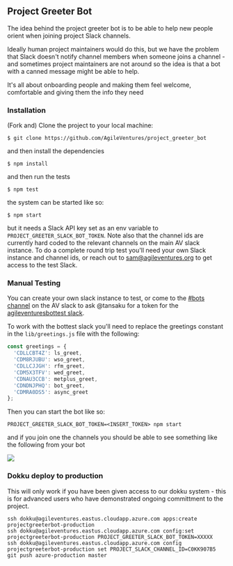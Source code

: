 Project Greeter Bot
-------------------

The idea behind the project greeter bot is to be able to help new people orient when joining project Slack channels.

Ideally human project maintainers would do this, but we have the problem that Slack doesn't notify channel members when someone joins a channel - and sometimes project maintainers are not around so the idea is that a bot with a canned message might be able to help.

It's all about onboarding people and making them feel welcome, comfortable and giving them the info they need

### Installation

(Fork and) Clone the project to your local machine:

```
$ git clone https://github.com/AgileVentures/project_greeter_bot
```

and then install the dependencies

```
$ npm install
```

and then run the tests

```
$ npm test
```

the system can be started like so:

```
$ npm start
```

but it needs a Slack API key set as an env variable to `PROJECT_GREETER_SLACK_BOT_TOKEN`.  Note also that the channel ids are currently hard coded to the relevant channels on the main AV slack instance.  To do a complete round trip test you'll need your own Slack instance and channel ids, or reach out to sam@agileventures.org to get access to the test Slack.

### Manual Testing

You can create your own slack instance to test, or come to the [#bots channel](https://agileventures.slack.com/messages/bots) on the AV slack to ask @tansaku for a token for the [agileventuresbottest slack](https://join.slack.com/t/agileventuresbottest/shared_invite/enQtMjIwOTkyMTQwNjQ0LWZlMjI4YjA4OGYwZTcxMjRmMzlkZTMzZWU3OWJiOWU5YjA5MzIzZjIxMjUyNzdkY2YxZTlmMTYyY2IxMmMzN2Q).

To work with the bottest slack you'll need to replace the greetings constant in the `lib/greetings.js` file with the following:

```js
const greetings = { 
  'CDLLCBT4Z': ls_greet, 
  'CDM8RJUBU': wso_greet, 
  'CDLLCJJGH': rfm_greet, 
  'CDM5X3TFV': wed_greet,
  'CDNAU3CCB': metplus_greet,
  'CDNDNJPHQ': bot_greet,
  'CDMRA0DS5': async_greet
};
```

Then you can start the bot like so:

```
PROJECT_GREETER_SLACK_BOT_TOKEN=<INSERT_TOKEN> npm start
```

and if you join one the channels you should be able to see something like the following from your bot

![](https://dl.dropbox.com/s/exayo4cl6g2z7jd/Screenshot%202018-10-25%2016.55.09.png?dl=0)




### Dokku deploy to production

This will only work if you have been given access to our dokku system - this is for advanced users who have demonstrated ongoing committment to the project.

```
ssh dokku@agileventures.eastus.cloudapp.azure.com apps:create projectgreeterbot-production
ssh dokku@agileventures.eastus.cloudapp.azure.com config:set projectgreeterbot-production PROJECT_GREETER_SLACK_BOT_TOKEN=XXXXX
ssh dokku@agileventures.eastus.cloudapp.azure.com config projectgreeterbot-production set PROJECT_SLACK_CHANNEL_ID=C0KK907B5
git push azure-production master
```
